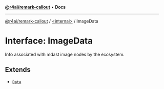 [**@r4ai/remark-callout**](../../README.md) • **Docs**

***

[@r4ai/remark-callout](../../globals.md) / [\<internal\>](../README.md) / ImageData

# Interface: ImageData

Info associated with mdast image nodes by the ecosystem.

## Extends

- [`Data`](Data.md)

